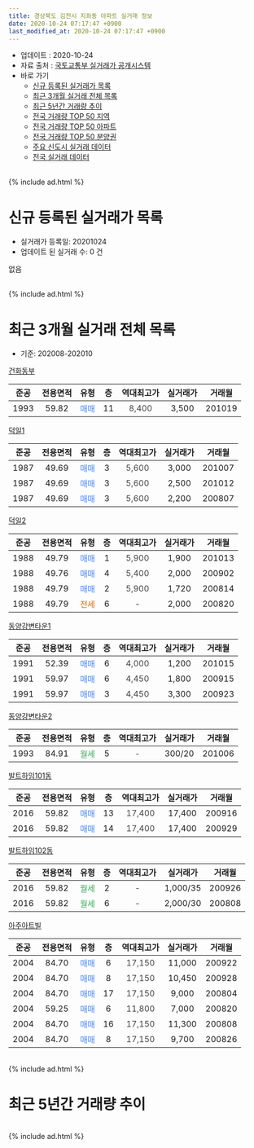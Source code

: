 ```yaml
---
title: 경상북도 김천시 지좌동 아파트 실거래 정보
date: 2020-10-24 07:17:47 +0900
last_modified_at: 2020-10-24 07:17:47 +0900
---
```


* 업데이트 : 2020-10-24
* 자료 출처 : [국토교통부 실거래가 공개시스템](http://rt.molit.go.kr)
* 바로 가기
    * [신규 등록된 실거래가 목록](#신규-등록된-실거래가-목록)
    * [최근 3개월 실거래 전체 목록](#최근-3개월-실거래-전체-목록)
    * [최근 5년간 거래량 추이](#최근-5년간-거래량-추이)
    * [전국 거래량 TOP 50 지역](https://inasie.github.io/apt-trade-info/최근-3개월-전국에서-가장-거래가-많이-발생한-지역)
    * [전국 거래량 TOP 50 아파트](https://inasie.github.io/apt-trade-info/최근-3개월-전국에서-가장-거래가-많이-발생한-아파트)
    * [전국 거래량 TOP 50 분양권](https://inasie.github.io/apt-trade-info/최근-3개월-전국에서-가장-거래가-많이-발생한-분양권)
    * [주요 신도시 실거래 데이터](https://inasie.github.io/apt-trade-info/주요-신도시)
    * [전국 실거래 데이터](https://inasie.github.io/apt-trade-info/전국)
<br>
{% include ad.html %}
<br>

# 신규 등록된 실거래가 목록
* 실거래가 등록일: 20201024
* 업데이트 된 실거래 수: 0 건

없음

<br>
{% include ad.html %}
<br>

# 최근 3개월 실거래 전체 목록
* 기준: 202008-202010


[건화동부](https://search.naver.com/search.naver?query=%EA%B2%BD%EC%83%81%EB%B6%81%EB%8F%84+%EA%B9%80%EC%B2%9C%EC%8B%9C+%EC%A7%80%EC%A2%8C%EB%8F%99+%EA%B1%B4%ED%99%94%EB%8F%99%EB%B6%80)

|준공|전용면적|유형|층|역대최고가|실거래가|거래월|
|:---:|:---:|:---:|:---:|:---:|:---:|:---:|
|1993|59.82|<span style="color:#4285f3">매매</span>|11|<span style="color:#444444">8,400</span>|3,500|201019|

[덕일1](https://search.naver.com/search.naver?query=%EA%B2%BD%EC%83%81%EB%B6%81%EB%8F%84+%EA%B9%80%EC%B2%9C%EC%8B%9C+%EC%A7%80%EC%A2%8C%EB%8F%99+%EB%8D%95%EC%9D%BC1)

|준공|전용면적|유형|층|역대최고가|실거래가|거래월|
|:---:|:---:|:---:|:---:|:---:|:---:|:---:|
|1987|49.69|<span style="color:#4285f3">매매</span>|3|<span style="color:#444444">5,600</span>|3,000|201007|
|1987|49.69|<span style="color:#4285f3">매매</span>|3|<span style="color:#444444">5,600</span>|2,500|201012|
|1987|49.69|<span style="color:#4285f3">매매</span>|3|<span style="color:#444444">5,600</span>|2,200|200807|

[덕일2](https://search.naver.com/search.naver?query=%EA%B2%BD%EC%83%81%EB%B6%81%EB%8F%84+%EA%B9%80%EC%B2%9C%EC%8B%9C+%EC%A7%80%EC%A2%8C%EB%8F%99+%EB%8D%95%EC%9D%BC2)

|준공|전용면적|유형|층|역대최고가|실거래가|거래월|
|:---:|:---:|:---:|:---:|:---:|:---:|:---:|
|1988|49.79|<span style="color:#4285f3">매매</span>|1|<span style="color:#444444">5,900</span>|1,900|201013|
|1988|49.76|<span style="color:#4285f3">매매</span>|4|<span style="color:#444444">5,400</span>|2,000|200902|
|1988|49.79|<span style="color:#4285f3">매매</span>|2|<span style="color:#444444">5,900</span>|1,720|200814|
|1988|49.79|<span style="color:#ff5a00">전세</span>|6|<span style="color:#444444">-</span>|2,000|200820|

[동양강변타운1](https://search.naver.com/search.naver?query=%EA%B2%BD%EC%83%81%EB%B6%81%EB%8F%84+%EA%B9%80%EC%B2%9C%EC%8B%9C+%EC%A7%80%EC%A2%8C%EB%8F%99+%EB%8F%99%EC%96%91%EA%B0%95%EB%B3%80%ED%83%80%EC%9A%B41)

|준공|전용면적|유형|층|역대최고가|실거래가|거래월|
|:---:|:---:|:---:|:---:|:---:|:---:|:---:|
|1991|52.39|<span style="color:#4285f3">매매</span>|6|<span style="color:#444444">4,000</span>|1,200|201015|
|1991|59.97|<span style="color:#4285f3">매매</span>|6|<span style="color:#444444">4,450</span>|1,800|200915|
|1991|59.97|<span style="color:#4285f3">매매</span>|3|<span style="color:#444444">4,450</span>|3,300|200923|

[동양강변타운2](https://search.naver.com/search.naver?query=%EA%B2%BD%EC%83%81%EB%B6%81%EB%8F%84+%EA%B9%80%EC%B2%9C%EC%8B%9C+%EC%A7%80%EC%A2%8C%EB%8F%99+%EB%8F%99%EC%96%91%EA%B0%95%EB%B3%80%ED%83%80%EC%9A%B42)

|준공|전용면적|유형|층|역대최고가|실거래가|거래월|
|:---:|:---:|:---:|:---:|:---:|:---:|:---:|
|1993|84.91|<span style="color:#34a853">월세</span>|5|<span style="color:#444444">-</span>|300/20|201006|

[발트하임101동](https://search.naver.com/search.naver?query=%EA%B2%BD%EC%83%81%EB%B6%81%EB%8F%84+%EA%B9%80%EC%B2%9C%EC%8B%9C+%EC%A7%80%EC%A2%8C%EB%8F%99+%EB%B0%9C%ED%8A%B8%ED%95%98%EC%9E%84101%EB%8F%99)

|준공|전용면적|유형|층|역대최고가|실거래가|거래월|
|:---:|:---:|:---:|:---:|:---:|:---:|:---:|
|2016|59.82|<span style="color:#4285f3">매매</span>|13|<span style="color:#444444">17,400</span>|17,400|200916|
|2016|59.82|<span style="color:#4285f3">매매</span>|14|<span style="color:#444444">17,400</span>|17,400|200929|

[발트하임102동](https://search.naver.com/search.naver?query=%EA%B2%BD%EC%83%81%EB%B6%81%EB%8F%84+%EA%B9%80%EC%B2%9C%EC%8B%9C+%EC%A7%80%EC%A2%8C%EB%8F%99+%EB%B0%9C%ED%8A%B8%ED%95%98%EC%9E%84102%EB%8F%99)

|준공|전용면적|유형|층|역대최고가|실거래가|거래월|
|:---:|:---:|:---:|:---:|:---:|:---:|:---:|
|2016|59.82|<span style="color:#34a853">월세</span>|2|<span style="color:#444444">-</span>|1,000/35|200926|
|2016|59.82|<span style="color:#34a853">월세</span>|6|<span style="color:#444444">-</span>|2,000/30|200808|

[아주아트빌](https://search.naver.com/search.naver?query=%EA%B2%BD%EC%83%81%EB%B6%81%EB%8F%84+%EA%B9%80%EC%B2%9C%EC%8B%9C+%EC%A7%80%EC%A2%8C%EB%8F%99+%EC%95%84%EC%A3%BC%EC%95%84%ED%8A%B8%EB%B9%8C)

|준공|전용면적|유형|층|역대최고가|실거래가|거래월|
|:---:|:---:|:---:|:---:|:---:|:---:|:---:|
|2004|84.70|<span style="color:#4285f3">매매</span>|6|<span style="color:#444444">17,150</span>|11,000|200922|
|2004|84.70|<span style="color:#4285f3">매매</span>|8|<span style="color:#444444">17,150</span>|10,450|200928|
|2004|84.70|<span style="color:#4285f3">매매</span>|17|<span style="color:#444444">17,150</span>|9,000|200804|
|2004|59.25|<span style="color:#4285f3">매매</span>|6|<span style="color:#444444">11,800</span>|7,000|200820|
|2004|84.70|<span style="color:#4285f3">매매</span>|16|<span style="color:#444444">17,150</span>|11,300|200808|
|2004|84.70|<span style="color:#4285f3">매매</span>|8|<span style="color:#444444">17,150</span>|9,700|200826|


<br>
{% include ad.html %}
<br>

# 최근 5년간 거래량 추이


<div style="width:100%;">
    <canvas id="deal_progress" height="200"></canvas>
</div>

<script>
new Chart(document.getElementById("deal_progress"), {
    type: 'line',
    data: {
        labels: ['201510','201511','201512','201601','201602','201603','201604','201605','201606','201607','201608','201609','201610','201611','201612','201701','201702','201703','201704','201705','201706','201707','201708','201709','201710','201711','201712','201801','201802','201803','201804','201805','201806','201807','201808','201809','201810','201811','201812','201901','201902','201903','201904','201905','201906','201907','201908','201909','201910','201911','201912','202001','202002','202003','202004','202005','202006','202007','202008','202009','202010'],
        datasets: [{
            label: '매매',
            pointRadius: 1,
            data: [9, 3, 6, 1, 4, 4, 6, 10, 4, 6, 5, 6, 3, 2, 3, 7, 5, 3, 4, 2, 3, 4, 3, 6, 2, 2, 2, 3, 4, 3, 3, 4, 10, 1, 3, 1, 4, 1, 5, 2, 5, 2, 1, 3, 4, 0, 4, 5, 3, 3, 2, 3, 2, 1, 4, 2, 9, 10, 6, 7, 5],
            borderColor: "rgba(255, 201, 14, 1)",
            backgroundColor: "rgba(255, 201, 14, 0.5)",
            fill: false,
            lineTension: 0
        },{
            label: '전월세',
            pointRadius: 1,
            data: [4, 1, 0, 1, 1, 1, 1, 1, 3, 0, 0, 2, 1, 1, 3, 1, 2, 5, 2, 2, 2, 2, 1, 1, 5, 3, 1, 1, 4, 3, 5, 3, 4, 5, 0, 1, 2, 4, 5, 4, 4, 2, 2, 5, 4, 1, 1, 3, 0, 4, 3, 2, 3, 2, 1, 2, 1, 1, 2, 1, 1],
            borderColor: "rgba(0, 141, 185, 1)",
            backgroundColor: "rgba(0, 141, 185, 0.5)",
            fill: false,
            lineTension: 0
        }
        ]
    },
    options: {
        responsive: true,
        title: {
            display: false
        },
        tooltips: {
            mode: 'index',
            intersect: false
        },
        hover: {
            mode: 'nearest',
            intersect: true
        },
        scales: {
            xAxes: [{
                display: true,
                scaleLabel: {
                    display: true,
                    labelString: '년/월'
                }
            }],
            yAxes: [{
                display: true,
                ticks: {
                    suggestedMin: 0,
                },
                scaleLabel: {
                    display: true,
                    labelString: '실거래 수'
                }
            }]
        }
    }
});

</script>


<br>
{% include ad.html %}
<br>

